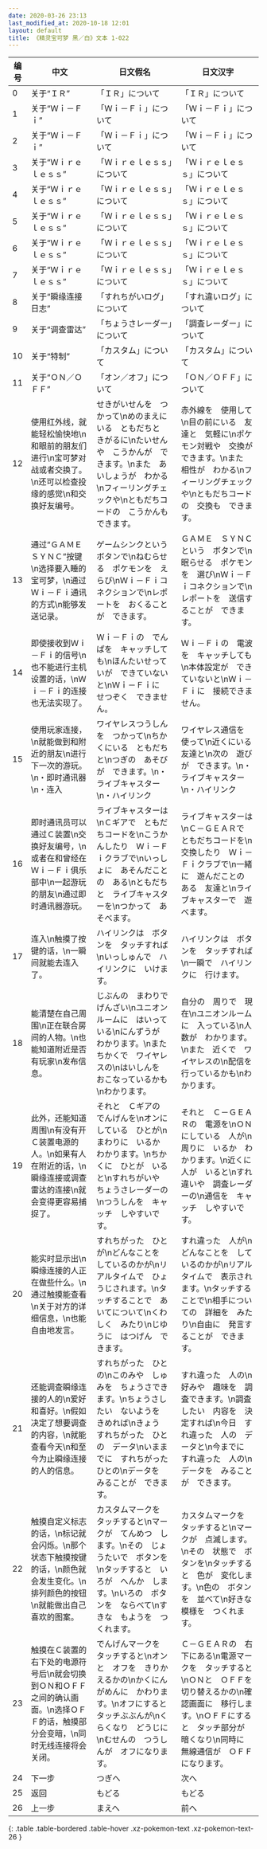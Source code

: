 ```yaml
---
date: 2020-03-26 23:13
last_modified_at: 2020-10-18 12:01
layout: default
title: 《精灵宝可梦 黑／白》文本 1-022
---
```

| 编号 | 中文 | 日文假名 | 日文汉字 |
| ---- | ---- | ---- | --- |
| 0 | 关于“ＩＲ” | 「ＩＲ」について | 「ＩＲ」について |
| 1 | 关于“Ｗｉ－Ｆｉ” | 「Ｗｉ－Ｆｉ」について | 「Ｗｉ－Ｆｉ」について |
| 2 | 关于“Ｗｉ－Ｆｉ” | 「Ｗｉ－Ｆｉ」について | 「Ｗｉ－Ｆｉ」について |
| 3 | 关于“Ｗｉｒｅｌｅｓｓ” | 「Ｗｉｒｅｌｅｓｓ」について | 「Ｗｉｒｅｌｅｓｓ」について |
| 4 | 关于“Ｗｉｒｅｌｅｓｓ” | 「Ｗｉｒｅｌｅｓｓ」について | 「Ｗｉｒｅｌｅｓｓ」について |
| 5 | 关于“Ｗｉｒｅｌｅｓｓ” | 「Ｗｉｒｅｌｅｓｓ」について | 「Ｗｉｒｅｌｅｓｓ」について |
| 6 | 关于“Ｗｉｒｅｌｅｓｓ” | 「Ｗｉｒｅｌｅｓｓ」について | 「Ｗｉｒｅｌｅｓｓ」について |
| 7 | 关于“Ｗｉｒｅｌｅｓｓ” | 「Ｗｉｒｅｌｅｓｓ」について | 「Ｗｉｒｅｌｅｓｓ」について |
| 8 | 关于“瞬缘连接日志” | 「すれちがいログ」について | 「すれ違いログ」について |
| 9 | 关于“调查雷达” | 「ちょうさレーダー」について | 「調査レーダー」について |
| 10 | 关于“特制” | 「カスタム」について | 「カスタム」について |
| 11 | 关于“ＯＮ／ＯＦＦ” | 「オン／オフ」について | 「ＯＮ／ＯＦＦ」について |
| 12 | 使用红外线，就能轻松愉快地\n和眼前的朋友们进行\n宝可梦对战或者交换了。\n还可以检查投缘的感觉\n和交换好友编号。 | せきがいせんを　つかって\nめのまえにいる　ともだちと　きがるに\nたいせんや　こうかんが　できます。\nまた　あいしょうが　わかる\nフィーリングチェックや\nともだちコードの　こうかんも　できます。 | 赤外線を　使用して\n目の前にいる　友達と　気軽に\nポケモン対戦や　交換が　できます。\nまた　相性が　わかる\nフィーリングチェックや\nともだちコードの　交換も　できます。 |
| 13 | 通过“ＧＡＭＥ　ＳＹＮＣ”按键\n选择要入睡的宝可梦，\n通过Ｗｉ－Ｆｉ通讯的方式\n能够发送记录。 | ゲームシンクという　ボタンで\nねむらせる　ポケモンを　えらび\nＷｉ－Ｆｉコネクションで\nレポートを　おくることが　できます。 | ＧＡＭＥ　ＳＹＮＣという　ボタンで\n眠らせる　ポケモンを　選び\nＷｉ－Ｆｉコネクションで\nレポートを　送信することが　できます。 |
| 14 | 即使接收到Ｗｉ－Ｆｉ的信号\n也不能进行主机设置的话，\nＷｉ－Ｆｉ的连接也无法实现了。 | Ｗｉ－Ｆｉの　でんぱを　キャッチしても\nほんたいせっていが　できていないと\nＷｉ－Ｆｉに　せつぞく　できません。 | Ｗｉ－Ｆｉの　電波を　キャッチしても\n本体設定が　できていないと\nＷｉ－Ｆｉに　接続できません。 |
| 15 | 使用玩家连接，\n就能做到和附近的朋友\n进行下一次的游玩。\n・即时通讯器\n・连入 | ワイヤレスつうしんを　つかって\nちかくにいる　ともだちと\nつぎの　あそびが　できます。\n・ライブキャスター\n・ハイリンク | ワイヤレス通信を　使って\n近くにいる　友達と\n次の　遊びが　できます。\n・ライブキャスター\n・ハイリンク |
| 16 | 即时通讯员可以通过Ｃ装置\n交换好友编号，\n或者在和曾经在Ｗｉ－Ｆｉ俱乐部中\n一起游玩的朋友\n通过即时通讯器游玩。 | ライブキャスターは\nＣギアで　ともだちコードを\nこうかんしたり　Ｗｉ－Ｆｉクラブで\nいっしょに　あそんだことの　ある\nともだちと　ライブキャスターを\nつかって　あそべます。 | ライブキャスターは\nＣ－ＧＥＡＲで　ともだちコードを\n交換したり　Ｗｉ－Ｆｉクラブで\n一緒に　遊んだことの　ある　友達と\nライブキャスターで　遊べます。 |
| 17 | 连入\n触摸了按键的话，\n一瞬间就能去连入了。 | ハイリンクは　ボタンを　タッチすれば\nいっしゅんで　ハイリンクに　いけます。 | ハイリンクは　ボタンを　タッチすれば\n一瞬で　ハイリンクに　行けます。 |
| 18 | 能清楚在自己周围\n正在联合房间的人物。\n也能知道附近是否有玩家\n发布信息。 | じぶんの　まわりで　げんざい\nユニオンルームに　はいっている\nにんずうが　わかります。\nまた　ちかくで　ワイヤレスの\nはいしんを　おこなっているかも\nわかります。 | 自分の　周りで　現在\nユニオンルームに　入っている\n人数が　わかります。\nまた　近くで　ワイヤレスの\n配信を　行っているかも\nわかります。 |
| 19 | 此外，还能知道周围\n有没有开Ｃ装置电源的人。\n如果有人在附近的话，\n瞬缘连接或调查雷达的连接\n就会变得更容易捕捉了。 | それと　Ｃギアの　でんげんを\nオンにしている　ひとが\nまわりに　いるか　わかります。\nちかくに　ひとが　いると\nすれちがいや　ちょうさレーダーの\nつうしんを　キャッチ　しやすいです。 | それと　Ｃ－ＧＥＡＲの　電源を\nＯＮにしている　人が\n周りに　いるか　わかります。\n近くに　人が　いると\nすれ違いや　調査レーダーの\n通信を　キャッチ　しやすいです。 |
| 20 | 能实时显示出\n瞬缘连接的人正在做些什么。\n通过触摸能查看\n关于对方的详细信息，\n也能自由地发言。 | すれちがった　ひとが\nどんなことを　しているのかが\nリアルタイムで　ひょうじされます。\nタッチすることで　あいてについて\nくわしく　みたり\nじゆうに　はつげん　できます。 | すれ違った　人が\nどんなことを　しているのかが\nリアルタイムで　表示されます。\nタッチすることで\n相手についての　詳細を　みたり\n自由に　発言することが　できます。 |
| 21 | 还能调查瞬缘连接的人的\n爱好和喜好。\n假如决定了想要调查的内容，\n就能查看今天\n和至今为止瞬缘连接的人的信息。 | すれちがった　ひとの\nこのみや　しゅみを　ちょうさできます。\nちょうさしたい　ないようを　きめれば\nきょう　すれちがった　ひとの　データ\nいままでに　すれちがった　ひとの\nデータを　みることが　できます。 | すれ違った　人の\n好みや　趣味を　調査できます。\n調査したい　内容を　決定すれば\n今日　すれ違った　人の　データと\n今までに　すれ違った　人の\nデータを　みることが　できます。 |
| 22 | 触摸自定义标志的话，\n标记就会闪烁。\n那个状态下触摸按键的话，\n颜色就会发生变化。\n排列颜色的按钮\n就能做出自己喜欢的图案。 | カスタムマークを　タッチすると\nマークが　てんめつ　します。\nその　じょうたいで　ボタンを\nタッチすると　いろが　へんか　します。\nいろの　ボタンを　ならべて\nすきな　もようを　つくれます。 | カスタムマークを　タッチすると\nマークが　点滅します。\nその　状態で　ボタンを\nタッチすると　色が　変化します。\n色の　ボタンを　並べて\n好きな　模様を　つくれます。 |
| 23 | 触摸在Ｃ装置的右下处的电源符号后\n就会切换到ＯＮ和ＯＦＦ之间的确认画面。\n选择ＯＦＦ的话，触摸部分会变暗，\n同时无线连接将会关闭。 | でんげんマークを　タッチすると\nオンと　オフを　きりかえるかの\nかくにんがめんに　かわります。\nオフにすると　タッチぶぶんが\nくらくなり　どうじに\nむせんの　つうしんが　オフになります。 | Ｃ－ＧＥＡＲの　右下にある\n電源マークを　タッチすると\nＯＮと　ＯＦＦを　切り替えるかの\n確認画面に　移行します。\nＯＦＦにすると　タッチ部分が　暗くなり\n同時に　無線通信が　ＯＦＦになります。 |
| 24 | 下一步 | つぎへ | 次へ |
| 25 | 返回 | もどる | もどる |
| 26 | 上一步 | まえへ | 前へ |
{: .table .table-bordered .table-hover .xz-pokemon-text .xz-pokemon-text-26 }